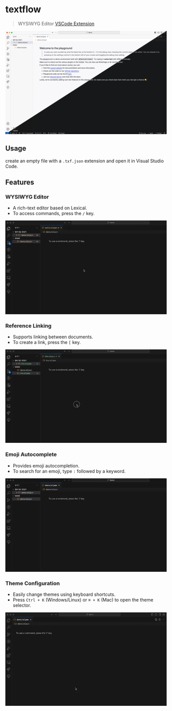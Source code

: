 # textflow

> WYSIWYG Editor [VSCode Extension](https://marketplace.visualstudio.com/items?itemName=dineug.textflow-editor-vscode)

![erd-editor](https://github.com/dineug/textflow/blob/main/static/img/textflow-vscode.png?raw=true)

## Usage

create an empty file with a `.txf.json` extension and open it in Visual Studio Code.

## Features

### WYSIWYG Editor

- A rich-text editor based on Lexical.
- To access commands, press the `/` key.

![command](https://github.com/dineug/textflow/blob/main/static/img/demo-command.webp?raw=true)

### Reference Linking

- Supports linking between documents.
- To create a link, press the `[` key.

![reference](https://github.com/dineug/textflow/blob/main/static/img/demo-reference.webp?raw=true)

### Emoji Autocomplete

- Provides emoji autocompletion.
- To search for an emoji, type `:` followed by a keyword.

![emoji](https://github.com/dineug/textflow/blob/main/static/img/demo-emoji.webp?raw=true)

### Theme Configuration

- Easily change themes using keyboard shortcuts.
- Press `Ctrl + K` (Windows/Linux) or `⌘ + K` (Mac) to open the theme selector.

![theme](https://github.com/dineug/textflow/blob/main/static/img/demo-theme.webp?raw=true)

